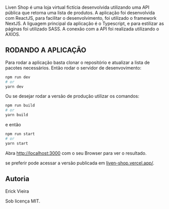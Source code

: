 Liven Shop é uma loja virtual fictícia desenvolvida utilizando uma API pública que retorna uma lista de produtos.
A aplicação foi desenvolvida com ReactJS, para facilitar o desenvolvimento, foi utilizado o framework NextJS.
A liguagem principal da aplicação é o Typescript, e para estilizar as páginas foi utilizado SASS.
A conexão com a API foi realizada utilizando o AXIOS.

## RODANDO A APLICAÇÃO

Para rodar a aplicação basta clonar o repositório e atualizar a lista de pacotes necessários.
Então rodar o servidor de desenvovimento:

```bash
npm run dev
# or
yarn dev
```

Ou se desejar rodar a versão de produção utilizar os comandos:

```bash
npm run build
# or
yarn build
```

e então

```bash
npm run start
# or
yarn start
```

Abra [http://localhost:3000](http://localhost:3000) com o seu Browser para ver o resultado.

se preferir pode acessar a versão publicada em [liven-shop.vercel.app/](https://liven-shop.vercel.app/).

## Autoria

Erick Vieira

Sob licença MIT.
